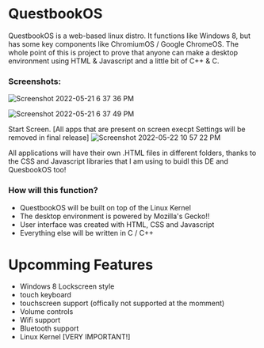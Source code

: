 # QuestbookOS
QuestbookOS is a web-based linux distro. It functions like Windows 8, but has some key components like ChromiumOS / Google ChromeOS.
The whole point of this is project to prove that anyone can make a desktop environment using HTML & Javascript and a little bit of C++ & C.

### Screenshots:

![Screenshot 2022-05-21 6 37 36 PM](https://user-images.githubusercontent.com/61961329/169674051-b4747b17-d11c-45a4-9c85-9582a5199b9c.png)

![Screenshot 2022-05-21 6 37 49 PM](https://user-images.githubusercontent.com/61961329/169674050-601086d1-2225-4c00-86d0-cd2ba33c0360.png)

Start Screen. [All apps that are present on screen execpt Settings will be removed in final release]
![Screenshot 2022-05-22 10 57 22 PM](https://user-images.githubusercontent.com/61961329/169747922-c24096ae-9155-4ad6-b588-edcc565e973f.png)

All applications will have their own .HTML files in different folders, thanks to the CSS and Javascript libraries that I am using to buidl this DE and QuesbookOS too!

### How will this function?
* QuestbookOS will be built on top of the Linux Kernel
* The desktop environment is powered by Mozilla's Gecko!!
* User interface was created with HTML, CSS and Javascript
* Everything else will be written in C / C++

# Upcomming Features
* Windows 8 Lockscreen style
* touch keyboard
* touchscreen support (offically not supported at the momment)
* Volume controls
* Wifi support
* Bluetooth support
* Linux Kernel [VERY IMPORTANT!]
